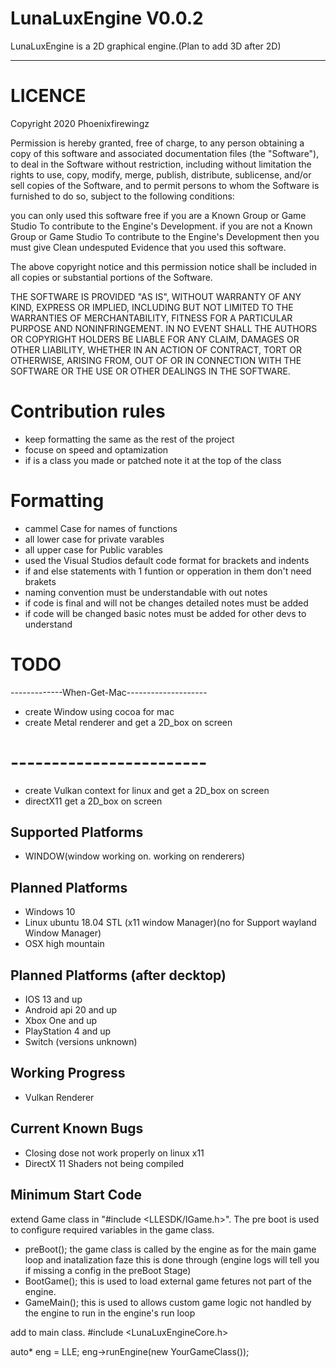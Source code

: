 # LunaLuxEngine V0.0.2
LunaLuxEngine is a 2D graphical engine.(Plan to add 3D after 2D)

----------------------------------------------------------------------------------------------
# LICENCE
Copyright 2020 Phoenixfirewingz

Permission is hereby granted, free of charge, to any person obtaining a copy of this software and associated documentation files (the "Software"), to deal in the Software without restriction, including without limitation the rights to use, copy, modify, merge, publish, distribute, sublicense, and/or sell copies of the Software, and to permit persons to whom the Software is furnished to do so, subject to the following conditions:

you can only used this software free if you are a Known Group or Game Studio To contribute to the Engine's Development.
if you are not a Known Group or Game Studio To contribute to the Engine's Development then you must give Clean undesputed Evidence that you used this software.

The above copyright notice and this permission notice shall be included in all copies or substantial portions of the Software.

THE SOFTWARE IS PROVIDED "AS IS", WITHOUT WARRANTY OF ANY KIND, EXPRESS OR IMPLIED, INCLUDING BUT NOT LIMITED TO THE WARRANTIES OF MERCHANTABILITY, FITNESS FOR A PARTICULAR PURPOSE AND NONINFRINGEMENT. IN NO EVENT SHALL THE AUTHORS OR COPYRIGHT HOLDERS BE LIABLE FOR ANY CLAIM, DAMAGES OR OTHER LIABILITY, WHETHER IN AN ACTION OF CONTRACT, TORT OR OTHERWISE, ARISING FROM, OUT OF OR IN CONNECTION WITH THE SOFTWARE OR THE USE OR OTHER DEALINGS IN THE SOFTWARE.

# Contribution rules

- keep formatting the same as the rest of the project
- focuse on speed and optamization
- if is a class you made or patched note it at the top of the class

# Formatting

- cammel Case for names of functions
- all lower case for private varables
- all upper case for Public varables
- used the Visual Studios default code format for brackets and indents
- if and else statements with 1 funtion or opperation in them don't need brakets
- naming convention must be understandable with out notes
- if code is final and will not be changes detailed notes must be added
- if code will be changed basic notes must be added for other devs to understand

# TODO
-------------When-Get-Mac--------------------
- create Window using cocoa for mac
- create Metal renderer and get a 2D_box on screen
# ------------------------

- create Vulkan context for linux and get a 2D_box on screen
- directX11 get a 2D_box on screen

Supported Platforms
-----------------------------------------------------------------------------------------------
- WINDOW(window working on. working on renderers)

Planned Platforms
-----------------------------------------------------------------------------------------------
 - Windows 10
 - Linux ubuntu 18.04 STL (x11 window Manager)(no for Support wayland Window Manager)
 - OSX high mountain

Planned Platforms (after decktop)
-----------------------------------------------------------------------------------------------
 - IOS 13 and up
 - Android api 20 and up
 - Xbox One and up
 - PlayStation 4 and up
 - Switch (versions unknown)

Working Progress
------------------------------------------------------------------------------------------------
- Vulkan Renderer

Current Known Bugs
------------------------------------------------------------------------------------------------
- Closing dose not work properly on linux x11
- DirectX 11 Shaders not being compiled

Minimum Start Code
------------------------------------------------------------------------------------------------
extend Game class in "#include <LLESDK/IGame.h>".
The pre boot is used to configure required variables in the game class.
- preBoot();
the game class is called by the engine as for the main game loop and inatalization faze this is done through
(engine logs will tell you if missing a config in the preBoot Stage)
- BootGame();
this is used to load external game fetures not part of the engine.
- GameMain();
this is used to allows custom game logic not handled by the engine to run in the engine's run loop

add to main class.
#include <LunaLuxEngineCore.h>

auto* eng = LLE;
eng->runEngine(new YourGameClass());
